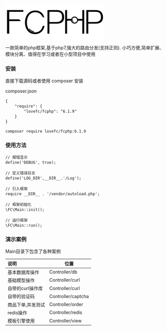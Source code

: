 ![avatar](/logo.png)

一款简单的php框架,基于php7,强大的路由分发(支持正则).
小巧方便,简单扩展、模块分离、值得在学习或者在小型项目中使用


### 安装

直接下载源码或者使用 composer 安装

composer.json
````
{
    "require": {
        "lovefc/fcphp": "6.1.9"
    }
}
````

````
composer require lovefc/fcphp:6.1.9
````

### 使用方法

````
// 报错显示
define('DEBUG', true);

// 定义错误日志
define('LOG_DIR',__DIR__.'/Log');

// 引入框架
require __DIR__ . '/vendor/autoload.php';

// 框架初始化
\FC\Main::init();

// 运行框架
\FC\Main::run();

````

### 演示案例

Main目录下包含了各种案例

|说明|位置|
|:-----  |-----  |
|基本数据库操作  |Controller/db |
|基础模型操作    |Controller/curl|
|自带的curl操作库 |Controller/curl |
|自带的验证码    |Controller/captcha|
|商品下单,并发测试   |Controller/order|
|redis操作   |Controller/redis|
|模板引擎使用   |Controller/view|








